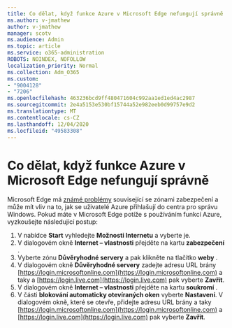 ```yaml
---
title: Co dělat, když funkce Azure v Microsoft Edge nefungují správně
ms.author: v-jmathew
author: v-jmathew
manager: scotv
ms.audience: Admin
ms.topic: article
ms.service: o365-administration
ROBOTS: NOINDEX, NOFOLLOW
localization_priority: Normal
ms.collection: Adm_O365
ms.custom:
- "9004128"
- "7206"
ms.openlocfilehash: 463236bcd9ff480471604c992aa1ed1ed4ac2987
ms.sourcegitcommit: 2e4a5153e530bf15744a52e982eeb0d99757e9d2
ms.translationtype: MT
ms.contentlocale: cs-CZ
ms.lasthandoff: 12/04/2020
ms.locfileid: "49583308"
---
```

# <a name="what-to-do-if-azure-features-dont-work-properly-in-microsoft-edge"></a>Co dělat, když funkce Azure v Microsoft Edge nefungují správně

Microsoft Edge má [známé problémy](https://go.microsoft.com/fwlink/?linkid=2140608) související se zónami zabezpečení a může mít vliv na to, jak se uživatelé Azure přihlašují do centra pro správu Windows. Pokud máte v Microsoft Edge potíže s používáním funkcí Azure, vyzkoušejte následující postup:

1. V nabídce **Start** vyhledejte **Možnosti Internetu** a vyberte je.
2. V dialogovém okně **Internet – vlastnosti** přejděte na kartu **zabezpečení** .
3. Vyberte zónu **Důvěryhodné servery** a pak klikněte na tlačítko **weby** .
4. V dialogovém okně **Důvěryhodné servery** zadejte adresu URL brány [https://login.microsoftonline.com](https://login.microsoftonline.com) a taky a [https://login.live.com](https://login.live.com) pak vyberte **Zavřít**.
5. V dialogovém okně **Internet – vlastnosti** přejděte na kartu **soukromí** .
6. V části **blokování automaticky otevíraných oken** vyberte **Nastavení**. V dialogovém okně, které se otevře, přidejte adresu URL brány a taky [https://login.microsoftonline.com](https://login.microsoftonline.com) a [https://login.live.com](https://login.live.com) pak vyberte **Zavřít**.

